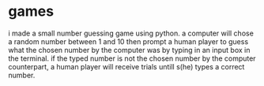 # games
i made a small number guessing game using python.
a computer will chose a random number between 1 and 10 then prompt a human player to 
guess what the chosen number by the computer was by typing in an input box in the terminal.
if the typed number is not the chosen number by the computer counterpart, a human player will receive trials untill s(he) types a correct number.



